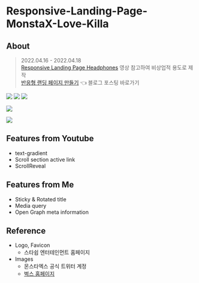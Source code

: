 # Responsive-Landing-Page-MonstaX-Love-Killa

## About
> 2022.04.16 - 2022.04.18 <br>
> [Responsive Landing Page Headphones](https://youtu.be/wXnlHIvKnTM) 영상 참고하여 비상업적 용도로 제작<br>
> [반응형 랜딩 페이지 만들기](https://velog.io/@yujinoneill/%EB%B0%98%EC%9D%91%ED%98%95-%EB%9E%9C%EB%94%A9-%ED%8E%98%EC%9D%B4%EC%A7%80-%EB%A7%8C%EB%93%A4%EA%B8%B0) 👈 블로그 포스팅 바로가기

<img src="https://img.shields.io/badge/html-E34F26?style=for-the-badge&logo=html5&logoColor=white"> <img src="https://img.shields.io/badge/css-1572B6?style=for-the-badge&logo=css3&logoColor=white"> <img src="https://img.shields.io/badge/javascript-F7DF1E?style=for-the-badge&logo=javascript&logoColor=black">

![](https://velog.velcdn.com/images/yujinoneill/post/7a8afea9-6ace-46b4-bd2a-76e4d9fbc9f9/image.png)

![](https://velog.velcdn.com/images/yujinoneill/post/51e01639-c668-44cc-96db-6d674ba89f15/image.gif)

## Features from Youtube
- text-gradient
- Scroll section active link
- ScrollReveal

## Features from Me
- Sticky & Rotated title
- Media query
- Open Graph meta information

## Reference
- Logo, Favicon
  - 스타쉽 엔터테인먼트 홈페이지
- Images
  - 몬스타엑스 공식 트위터 계정
  - [벅스 홈페이지](https://music.bugs.co.kr/album/4046460)